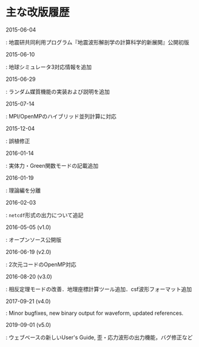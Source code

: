 # 主な改版履歴


2015-06-04

:   地震研共同利用プログラム『地震波形解剖学の計算科学的新展開』公開初版

2015-06-10

:   地球シミュレータ3対応情報を追加

2015-06-29

:   ランダム媒質機能の実装および説明を追加

2015-07-14

:   MPI/OpenMPのハイブリッド並列計算に対応

2015-12-04

:   誤植修正

2016-01-14

:   実体力・Green関数モードの記載追加

2016-01-19

:   理論編を分離

2016-02-03

:   `netcdf`形式の出力について追記

2016-05-05 (v1.0)

:   オープンソース公開版

2016-06-19 (v2.0)

:   2次元コードのOpenMP対応

2016-08-20 (v3.0)

:   相反定理モードの改善．地理座標計算ツール追加．csf波形フォーマット追加

2017-09-21 (v4.0)

:   Minor bugfixes, new binary output for waveform, updated references.

2019-09-01 (v5.0)

:   ウェブベースの新しいUser's Guide, 歪・応力波形の出力機能，バグ修正など